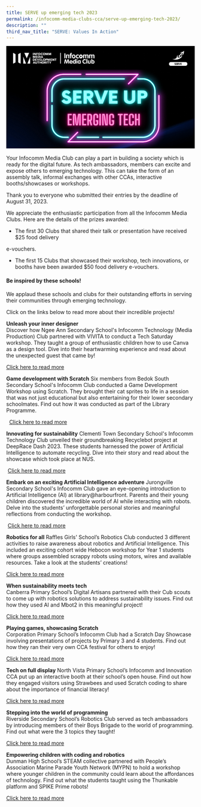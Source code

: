 ```yaml
---
title: SERVE up emerging tech 2023
permalink: /infocomm-media-clubs-cca/serve-up-emerging-tech-2023/
description: ""
third_nav_title: "SERVE: Values In Action"
---
```

![](/images/serve%20up%20website.png)

Your Infocomm Media Club can play a part in building a society which is ready for the digital future. As tech ambassadors, members can excite and expose others to emerging technology. This can take the form of an assembly talk, informal exchanges with other CCAs, interactive booths/showcases or workshops.

Thank you to everyone who submitted their entries by the deadline of August 31, 2023.

We appreciate the enthusiastic participation from all the Infocomm Media Clubs. Here are the details of the prizes awarded:

* The first 30 Clubs that shared their talk or presentation have received $25 food delivery

e-vouchers.

* The first 15 Clubs that showcased their workshop, tech innovations, or booths have been awarded $50 food delivery e-vouchers.
#### Be inspired by these schools! 
We applaud these schools and clubs for their outstanding efforts in serving their communities through emerging technology.<br>

Click on the links below to read more about their incredible projects!
      
**Unleash your inner designer** <br>
Discover how Ngee Ann Secondary School's Infocomm Technology (Media Production) Club partnered with VIVITA to conduct a Tech Saturday workshop. They taught a group of enthusiastic children how to use Canva as a design tool. Dive into their heartwarming experience and read about the unexpected guest that came by! <br>

[Click here to read more](https://go.gov.sg/serve-up-emerging-tech-nass)


**Game development with Scratch**
Six members from Bedok South Secondary School's Infocomm Club conducted a Game Development Workshop using Scratch. They brought their cat sprites to life in a session that was not just educational but also entertaining for their lower secondary schoolmates. Find out how it was conducted as part of the Library Programme.

&nbsp; [Click here to read more](https://go.gov.sg/serve-up-emerging-tech-bsss)

**Innovating for sustainability**
Clementi Town Secondary School's Infocomm Technology Club unveiled their groundbreaking Recyclebot project at DeepRace Dash 2023. These students harnessed the power of Artificial Intelligence to automate recycling. Dive into their story and read about the showcase which took place at NUS.

&nbsp;[Click here to read more](https://go.gov.sg/serve-up-emerging-tech-ctss)

**Embark on an exciting Artificial Intelligence adventure**
Jurongville Secondary School's Infocomm Club gave an eye-opening introduction to Artificial Intelligence (AI) at library@harbourfront. Parents and their young children discovered the incredible world of AI while interacting with robots. Delve into the students’ unforgettable personal stories and meaningful reflections from conducting the workshop.

&nbsp;[Click here to read more](https://go.gov.sg/serve-up-emerging-tech-jss)

**Robotics for all**
Raffles Girls' School’s Robotics Club conducted 3 different activities to raise awareness about robotics and Artificial Intelligence. This included an exciting cohort wide Hebocon workshop for Year 1 students where groups assembled scrappy robots using motors, wires and available resources. Take a look at the students’ creations!&nbsp;

[Click here to read more](https://go.gov.sg/serve-up-emerging-tech-rgs)

**When sustainability meets tech** <br>
Canberra Primary School’s Digital Artisans partnered with their Cub scouts to come up with robotics solutions to address sustainability issues. Find out how they used AI and Mbot2 in this meaningful project!  
  
[Click here to read more](https://go.gov.sg/serveupcanberra) 
  
**Playing games, showcasing Scratch**&nbsp;  
Corporation Primary School’s Infocomm Club had a Scratch Day Showcase involving presentations of projects by Primary 3 and 4 students. Find out how they ran their very own CCA festival for others to enjoy!  
  
[Click here to read more](https://go.gov.sg/serveupcorporation)  
  
**Tech on full display**
North Vista Primary School’s Infocomm and Innovation CCA put up an interactive booth at their school’s open house. Find out how they engaged visitors using Strawbees and used Scratch coding to share about the importance of financial literacy!  
  
[Click here to read more](https://go.gov.sg/serveupnorthvista)
  
**Stepping into the world of programming**  
Riverside Secondary School’s Robotics Club served as tech ambassadors by introducing members of their Boys Brigade to the world of programming. Find out what were the 3 topics they taught!  
  
[Click here to read more](https://go.gov.sg/serveupriverside) 
  
**Empowering children with coding and robotics**  
Dunman High School’s STEAM collective partnered with People’s Association Marine Parade Youth Network (MYPN) to hold a workshop where younger children in the community could learn about the affordances of technology. Find out what the students taught using the Thunkable platform and SPIKE Prime robots!  
  
[Click here to read more](https://go.gov.sg/serveupdunman)